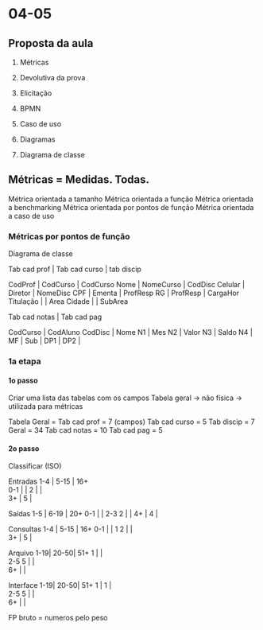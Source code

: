 # 04-05

## Proposta da aula
1. Métricas
2. Devolutiva da prova

1. Elicitação
2. BPMN
3. Caso de uso
4. Diagramas
5. Diagrama de classe

## Métricas = Medidas. Todas.

Métrica orientada a tamanho
Métrica orientada a função
Métrica orientada a benchmarking
Métrica orientada por pontos de função
Métrica orientada a caso de uso

### Métricas por pontos de função

Diagrama de classe

Tab cad prof |  Tab cad curso | tab discip  

CodProf      |  CodCurso      | CodCurso
Nome         |  NomeCurso     | CodDisc
Celular      |  Diretor       | NomeDisc
CPF          |  Ementa        | ProfResp
RG           |  ProfResp      | CargaHor
Titulação    |                | Area
Cidade       |                | SubArea


Tab cad notas |  Tab cad pag

CodCurso      |  CodAluno
CodDisc       |  Nome
N1            |  Mes
N2            |  Valor
N3            |  Saldo
N4            |
MF            |
Sub           |
DP1           |
DP2           |


### 1a etapa

#### 1o passo
Criar uma lista das tabelas com os campos
Tabela geral -> não física -> utilizada para métricas

Tabela Geral = Tab cad prof = 7 (campos)
               Tab cad curso = 5
               Tab discip = 7            Geral = 34
               Tab cad notas = 10
               Tab cad pag = 5

#### 2o passo
Classificar (ISO)

Entradas 
    1-4 | 5-15 | 16+             
0-1     |      |
2       |      |           
3+      |  5   |    


Saídas
    1-5 | 6-19 | 20+
0-1     |      |
2-3  2  |      |
4+      |  4   |

Consultas
    1-4 | 5-15 | 16+
0-1     |      |  1
2       |      |  
3+      |  5   |  

Arquivo
    1-19| 20-50| 51+
1       |      |    
2-5  5  |      |  
6+      |      |      

Interface
    1-19| 20-50| 51+
1       |   1  |      
2-5  5  |      |  
6+      |      |     


FP bruto = numeros pelo peso
